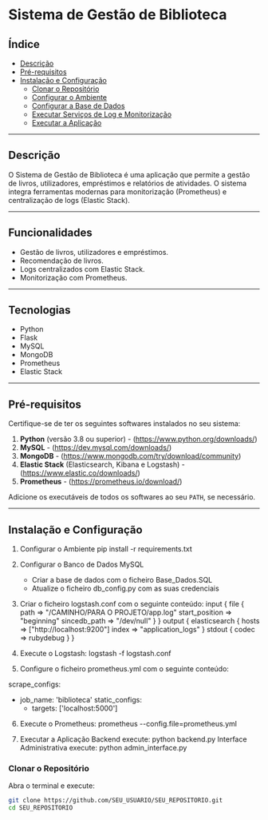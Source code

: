 # Sistema de Gestão de Biblioteca

## Índice

- [Descrição](#descrição)
- [Pré-requisitos](#pré-requisitos)
- [Instalação e Configuração](#instalação-e-configuração)
  - [Clonar o Repositório](#clonar-o-repositório)
  - [Configurar o Ambiente](#configurar-o-ambiente)
  - [Configurar a Base de Dados](#configurar-a-base-de-dados)
  - [Executar Serviços de Log e Monitorização](#executar-serviços-de-log-e-monitorização)
  - [Executar a Aplicação](#executar-a-aplicação)



---

## Descrição

O Sistema de Gestão de Biblioteca é uma aplicação que permite a gestão de livros, utilizadores, empréstimos e relatórios de atividades. 
O sistema integra ferramentas modernas para monitorização (Prometheus) e centralização de logs (Elastic Stack).

---

## Funcionalidades
- Gestão de livros, utilizadores e empréstimos.
- Recomendação de livros.
- Logs centralizados com Elastic Stack.
- Monitorização com Prometheus.

---

## Tecnologias
- Python
- Flask
- MySQL
- MongoDB
- Prometheus
- Elastic Stack

---

## Pré-requisitos

Certifique-se de ter os seguintes softwares instalados no seu sistema:

1. **Python** (versão 3.8 ou superior) - (https://www.python.org/downloads/)
2. **MySQL** - (https://dev.mysql.com/downloads/)
3. **MongoDB** - (https://www.mongodb.com/try/download/community)
4. **Elastic Stack** (Elasticsearch, Kibana e Logstash) -(https://www.elastic.co/downloads/)
5. **Prometheus** - (https://prometheus.io/download/)

Adicione os executáveis de todos os softwares ao seu `PATH`, se necessário.

---

## Instalação e Configuração
1. Configurar o Ambiente
pip install -r requirements.txt

2. Configurar o Banco de Dados MySQL
	- Criar a base de dados com o ficheiro Base_Dados.SQL
	- Atualize o ficheiro db_config.py com as suas credenciais

3. Criar o ficheiro logstash.conf com o seguinte conteúdo:
	input {
  file {
    path => "/CAMINHO/PARA O PROJETO/app.log"
    start_position => "beginning"
    sincedb_path => "/dev/null"
  }
}
output {
  elasticsearch {
    hosts => ["http://localhost:9200"]
    index => "application_logs"
  }
  stdout { codec => rubydebug }
}

4. Execute o Logstash: logstash -f logstash.conf

5. Configure o ficheiro prometheus.yml com o seguinte conteúdo:

scrape_configs:
  - job_name: 'biblioteca'
    static_configs:
      - targets: ['localhost:5000']

6. Execute o Prometheus: prometheus --config.file=prometheus.yml

7. Executar a Aplicação Backend execute: python backend.py
   Interface Administrativa execute: python admin_interface.py
### Clonar o Repositório

Abra o terminal e execute:

```bash
git clone https://github.com/SEU_USUARIO/SEU_REPOSITORIO.git
cd SEU_REPOSITORIO
